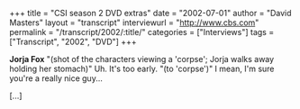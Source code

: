 +++
title = "CSI season 2 DVD extras"
date = "2002-07-01"
author = "David Masters"
layout = "transcript"
interviewurl = "http://www.cbs.com"
permalink = "/transcript/2002/:title/"
categories = ["Interviews"]
tags = ["Transcript", "2002", "DVD"]
+++

**Jorja Fox** "(shot of the characters viewing a 'corpse'; Jorja walks away holding her stomach)" Uh. It's too early. "(to 'corpse')" I mean, I'm sure you're a really nice guy...

[...]

